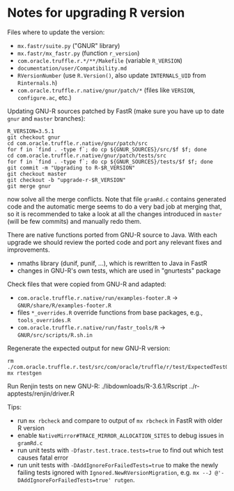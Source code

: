# Notes for upgrading R version

Files where to update the version:
* `mx.fastr/suite.py` ("GNUR" library)
* `mx.fastr/mx_fastr.py` (function `r_version`)
* `com.oracle.truffle.r.*/**/Makefile` (variable `R_VERSION`)
* `documentation/user/Compatibility.md`
* `RVersionNumber` (use `R.Version()`, also update `INTERNALS_UID` from `Rinternals.h`)
* `com.oracle.truffle.r.native/gnur/patch/*` (files like `VERSION`, `configure.ac`, etc.)

Updating GNU-R sources patched by FastR (make sure you have up to date `gnur` and `master` branches):
```
R_VERSION=3.5.1
git checkout gnur
cd com.oracle.truffle.r.native/gnur/patch/src
for f in `find . -type f`; do cp ${GNUR_SOURCES}/src/$f $f; done
cd com.oracle.truffle.r.native/gnur/patch/tests/src
for f in `find . -type f`; do cp ${GNUR_SOURCES}/tests/$f $f; done
git commit -m "Upgrading to R-$R_VERSION"
git checkout master
git checkout -b "upgrade-r-$R_VERSION"
git merge gnur
```
now solve all the merge conflicts. Note that file `gramRd.c` contains generated
code and the automatic merge seems to do a very bad job at merging that,
so it is recommended to take a look at all the changes introduced in `master`
(will be few commits) and manually redo them.

There are native functions ported from GNU-R source to Java.
With each upgrade we should review the ported code and port any
relevant fixes and improvements.

* nmaths library (dunif, punif, ...), which is rewritten to Java in FastR
* changes in GNU-R's own tests, which are used in "gnurtests" package

Check files that were copied from GNU-R and adapted:

* `com.oracle.truffle.r.native/run/examples-footer.R` -> `GNUR/share/R/examples-footer.R`
* files `*_overrides.R` override functions from base packages, e.g., `tools_overrides.R`
* `com.oracle.truffle.r.native/run/fastr_tools/R` -> `GNUR/src/scripts/R.sh.in`

Regenerate the expected output for new GNU-R version:

```
rm ./com.oracle.truffle.r.test/src/com/oracle/truffle/r/test/ExpectedTestOutput.test
mx rtestgen
```

Run Renjin tests on new GNU-R: ./libdownloads/R-3.6.1/Rscript ../r-apptests/renjin/driver.R

Tips:

* run `mx rbcheck` and compare to output of `mx rbcheck` in FastR with older R version
* enable `NativeMirror#TRACE_MIRROR_ALLOCATION_SITES` to debug issues in `gramRd.c`
* run unit tests with `-Dfastr.test.trace.tests=true` to find out which test causes fatal error
* run unit tests with `-DAddIgnoreForFailedTests=true` to make the newly failing tests
ignored with `Ignored.NewRVersionMigration`, e.g. `mx --J @'-DAddIgnoreForFailedTests=true' rutgen`.
